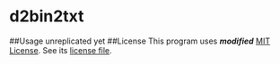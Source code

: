 # d2bin2txt
##Usage
unreplicated yet
##License
This program uses **_modified_** [MIT License](http://mit-license.org/). See its [license file](LICENSE.md).